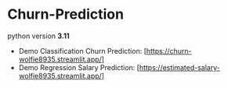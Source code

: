 # Churn-Prediction

python version **3.11**

- Demo Classification Churn Prediction: [https://churn-wolfie8935.streamlit.app/] 
- Demo Regression Salary Prediction: [https://estimated-salary-wolfie8935.streamlit.app/]
